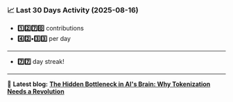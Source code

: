 <!--START_STATS-->
### 📈 Last 30 Days Activity (2025-08-16)  
- **1️⃣2️⃣7️⃣0️⃣** contributions  
- **4️⃣2️⃣•3️⃣3️⃣** per day
---
- **7️⃣7️⃣** day streak!
---
📝 **Latest blog:** [**The Hidden Bottleneck in AI's Brain: Why Tokenization Needs a Revolution**](https://andriak.com/blog/tokenization-revolution)
<!--END_STATS-->
